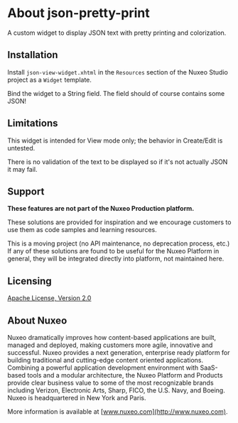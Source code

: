 # About **json-pretty-print**

A custom widget to display JSON text with pretty printing and colorization.

## Installation

Install `json-view-widget.xhtml` in the `Resources` section of the Nuxeo Studio project as a `Widget` template.

Bind the widget to a String field. The field should of course contains some JSON!

## Limitations

This widget is intended for View mode only; the behavior in Create/Edit is untested.

There is no validation of the text to be displayed so if it's not actually JSON it may fail.

## Support

**These features are not part of the Nuxeo Production platform.**

These solutions are provided for inspiration and we encourage customers to use them as code samples and learning resources.

This is a moving project (no API maintenance, no deprecation process, etc.) If any of these solutions are found to be useful for the Nuxeo Platform in general, they will be integrated directly into platform, not maintained here.

## Licensing

[Apache License, Version 2.0](http://www.apache.org/licenses/LICENSE-2.0)

## About Nuxeo

Nuxeo dramatically improves how content-based applications are built, managed and deployed, making customers more agile, innovative and successful. Nuxeo provides a next generation, enterprise ready platform for building traditional and cutting-edge content oriented applications. Combining a powerful application development environment with SaaS-based tools and a modular architecture, the Nuxeo Platform and Products provide clear business value to some of the most recognizable brands including Verizon, Electronic Arts, Sharp, FICO, the U.S. Navy, and Boeing. Nuxeo is headquartered in New York and Paris.

More information is available at [www.nuxeo.com](http://www.nuxeo.com).
